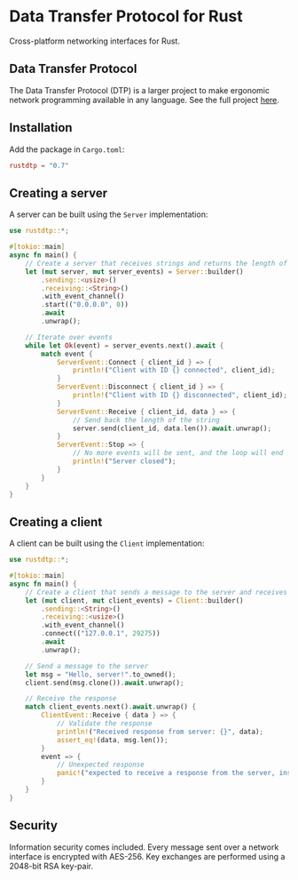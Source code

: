 # Data Transfer Protocol for Rust

Cross-platform networking interfaces for Rust.

## Data Transfer Protocol

The Data Transfer Protocol (DTP) is a larger project to make ergonomic network programming available in any language. See the full project [here](https://wkhallen.com/dtp/).

## Installation

Add the package in `Cargo.toml`:

```toml
rustdtp = "0.7"
```

## Creating a server

A server can be built using the `Server` implementation:

```rust
use rustdtp::*;

#[tokio::main]
async fn main() {
    // Create a server that receives strings and returns the length of each string
    let (mut server, mut server_events) = Server::builder()
        .sending::<usize>()
        .receiving::<String>()
        .with_event_channel()
        .start(("0.0.0.0", 0))
        .await
        .unwrap();

    // Iterate over events
    while let Ok(event) = server_events.next().await {
        match event {
            ServerEvent::Connect { client_id } => {
                println!("Client with ID {} connected", client_id);
            }
            ServerEvent::Disconnect { client_id } => {
                println!("Client with ID {} disconnected", client_id);
            }
            ServerEvent::Receive { client_id, data } => {
                // Send back the length of the string
                server.send(client_id, data.len()).await.unwrap();
            }
            ServerEvent::Stop => {
                // No more events will be sent, and the loop will end
                println!("Server closed");
            }
        }
    }
}
```

## Creating a client

A client can be built using the `Client` implementation:

```rust
use rustdtp::*;

#[tokio::main]
async fn main() {
    // Create a client that sends a message to the server and receives the length of the message
    let (mut client, mut client_events) = Client::builder()
        .sending::<String>()
        .receiving::<usize>()
        .with_event_channel()
        .connect(("127.0.0.1", 29275))
        .await
        .unwrap();

    // Send a message to the server
    let msg = "Hello, server!".to_owned();
    client.send(msg.clone()).await.unwrap();

    // Receive the response
    match client_events.next().await.unwrap() {
        ClientEvent::Receive { data } => {
            // Validate the response
            println!("Received response from server: {}", data);
            assert_eq!(data, msg.len());
        }
        event => {
            // Unexpected response
            panic!("expected to receive a response from the server, instead got {:?}", event);
        }
    }
}
```

## Security

Information security comes included. Every message sent over a network interface is encrypted with AES-256. Key exchanges are performed using a 2048-bit RSA key-pair.

